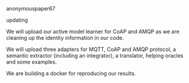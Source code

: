 anonymouspaper67

updating

We will upload our active model learner for CoAP and AMQP as we are cleaning up the identity information in our code.

We will upload three adapters for MQTT, CoAP and AMQP protocol, a semantic extractor (including an integrator), a translator, helping oracles and some examples.

We are building a docker for reproducing our results.
